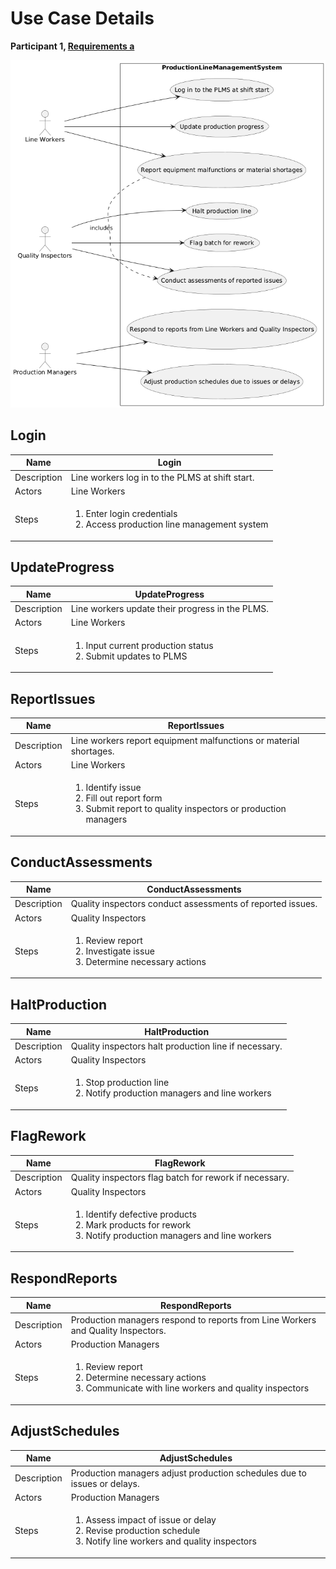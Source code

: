# Use Case Details
**Participant 1, [Requirements a](../../../requirements-a.md)**

![](participant1-requirements-a-overview.png)

## Login
| Name | Login |
|------|---------------------|
| Description | Line workers log in to the PLMS at shift start. |
| Actors | Line Workers |
| Steps | <ol><li>Enter login credentials</li><li>Access production line management system</li></ol> |

## UpdateProgress
| Name | UpdateProgress |
|------|---------------------|
| Description | Line workers update their progress in the PLMS. |
| Actors | Line Workers |
| Steps | <ol><li>Input current production status</li><li>Submit updates to PLMS</li></ol> |

## ReportIssues
| Name | ReportIssues |
|------|---------------------|
| Description | Line workers report equipment malfunctions or material shortages. |
| Actors | Line Workers |
| Steps | <ol><li>Identify issue</li><li>Fill out report form</li><li>Submit report to quality inspectors or production managers</li></ol> |

## ConductAssessments
| Name | ConductAssessments |
|------|---------------------|
| Description | Quality inspectors conduct assessments of reported issues. |
| Actors | Quality Inspectors |
| Steps | <ol><li>Review report</li><li>Investigate issue</li><li>Determine necessary actions</li></ol> |

## HaltProduction
| Name | HaltProduction |
|------|---------------------|
| Description | Quality inspectors halt production line if necessary. |
| Actors | Quality Inspectors |
| Steps | <ol><li>Stop production line</li><li>Notify production managers and line workers</li></ol> |

## FlagRework
| Name | FlagRework |
|------|---------------------|
| Description | Quality inspectors flag batch for rework if necessary. |
| Actors | Quality Inspectors |
| Steps | <ol><li>Identify defective products</li><li>Mark products for rework</li><li>Notify production managers and line workers</li></ol> |

## RespondReports
| Name | RespondReports |
|------|---------------------|
| Description | Production managers respond to reports from Line Workers and Quality Inspectors. |
| Actors | Production Managers |
| Steps | <ol><li>Review report</li><li>Determine necessary actions</li><li>Communicate with line workers and quality inspectors</li></ol> |

## AdjustSchedules
| Name | AdjustSchedules |
|------|---------------------|
| Description | Production managers adjust production schedules due to issues or delays. |
| Actors | Production Managers |
| Steps | <ol><li>Assess impact of issue or delay</li><li>Revise production schedule</li><li>Notify line workers and quality inspectors</li></ol> |